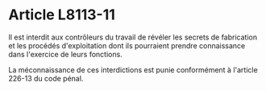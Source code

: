 # Article L8113-11

Il est interdit aux contrôleurs du travail de révéler les secrets de fabrication et les procédés d'exploitation dont ils pourraient prendre connaissance dans l'exercice de leurs fonctions.

La méconnaissance de ces interdictions est punie conformément à l'article 226-13 du code pénal.